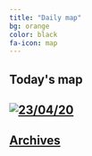 ```yaml
---
title: "Daily map"
bg: orange
color: black
fa-icon: map
---
```


## Today's map

<a href="https://imgpile.com/images/IAmrwS.png"><img src="https://imgpile.com/images/IAmrwS.md.png" alt="23/04/20" border="0" /></a>
-------------------------

## <a href="https://elseasama.github.io/chcovid19/archives.html">Archives</a>
